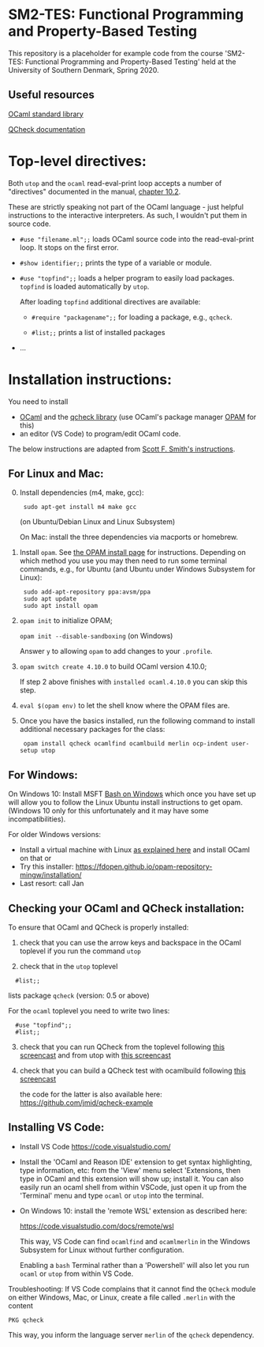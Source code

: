 SM2-TES: Functional Programming and Property-Based Testing
==========================================================

This repository is a placeholder for example code from the course
'SM2-TES: Functional Programming and Property-Based Testing'
held at the University of Southern Denmark, Spring 2020.


Useful resources
----------------

[OCaml standard library](http://caml.inria.fr/pub/docs/manual-ocaml/libref/)

[QCheck documentation](http://c-cube.github.io/qcheck/0.9/qcheck/)


Top-level directives:
=====================

Both `utop` and the `ocaml` read-eval-print loop accepts a number of "directives"
documented in the manual, [chapter 10.2](https://caml.inria.fr/pub/docs/manual-ocaml/toplevel.html#sec298).

These are strictly speaking not part of the OCaml language - just helpful instructions
to the interactive interpreters. As such, I wouldn't put them in source code.

 - `#use "filename.ml";;`  loads OCaml source code into the read-eval-print loop. It stops on the first error.

 - `#show identifier;;`   prints the type of a variable or module.

 - `#use "topfind";;`    loads a helper program to easily load packages. `topfind` is loaded automatically by `utop`.

    After loading `topfind` additional directives are available:

    * `#require "packagename";;`   for loading a package, e.g., `qcheck`.

    * `#list;;`           prints a list of installed packages

 - ...


Installation instructions:
==========================

You need to install
 - [OCaml](https://ocaml.org/) and the [qcheck library](https://github.com/c-cube/qcheck) (use OCaml's package manager [OPAM](https://opam.ocaml.org/) for this)
 - an editor (VS Code) to program/edit OCaml code.

The below instructions are adapted from [Scott F. Smith's instructions](http://pl.cs.jhu.edu/pl/ocaml/index.shtml).


For Linux and Mac:
------------------

 0. Install dependencies (m4, make, gcc):
    ```
     sudo apt-get install m4 make gcc
    ```
    (on Ubuntu/Debian Linux and Linux Subsystem)

    On Mac: install the three dependencies via macports or homebrew.

 1. Install `opam`. See [the OPAM install page](https://opam.ocaml.org/doc/Install.html) for
    instructions. Depending on which method you use you may then need to
    run some terminal commands, e.g., for Ubuntu (and Ubuntu under Windows Subsystem for Linux):
    ```
     sudo add-apt-repository ppa:avsm/ppa
     sudo apt update
     sudo apt install opam
    ```

 2. `opam init`                   to initialize OPAM;
 
    `opam init --disable-sandboxing`    (on Windows)

    Answer `y` to allowing `opam` to add changes to your `.profile`.

 3. `opam switch create 4.10.0`       to build OCaml version 4.10.0;

    If step 2 above finishes with `installed ocaml.4.10.0` you can skip this step.

 4. `eval $(opam env)`        to let the shell know where the OPAM files are.

 5. Once you have the basics installed, run the following command to
    install additional necessary packages for the class: 

    ```
     opam install qcheck ocamlfind ocamlbuild merlin ocp-indent user-setup utop
    ```


For Windows:
------------

On Windows 10:
  Install  MSFT [Bash on Windows](https://docs.microsoft.com/en-us/windows/wsl/about)
  which once you have set up will allow you to follow the Linux Ubuntu
  install instructions to get opam. (Windows 10 only for this
  unfortunately and it may have some incompatibilities).

For older Windows versions:
  - Install a virtual machine with Linux [as explained here](http://pl.cs.jhu.edu/pl/ocaml/index.shtml)
    and install OCaml on that or
  - Try this installer: https://fdopen.github.io/opam-repository-mingw/installation/
  - Last resort: call Jan


Checking your OCaml and QCheck installation:
--------------------------------------------

To ensure that OCaml and QCheck is properly installed:

1. check that you can use the arrow keys and backspace in the OCaml
   toplevel if you run the command `utop`

2. check that in the `utop` toplevel
  ```
    #list;;
  ```
   lists package `qcheck` (version: 0.5 or above)

   For the `ocaml` toplevel you need to write two lines:
  ```
    #use "topfind";;
    #list;;
  ```

3. check that you can run QCheck from the toplevel following [this screencast](https://asciinema.org/a/226227)
   and from utop with [this screencast](https://asciinema.org/a/226259)

4. check that you can build a QCheck test with ocamlbuild
   following [this screencast](https://asciinema.org/a/226228)

   the code for the latter is also available here: https://github.com/jmid/qcheck-example



Installing VS Code:
-------------------

- Install VS Code https://code.visualstudio.com/

- Install the 'OCaml and Reason IDE' extension to get syntax
  highlighting, type information, etc: from the 'View' menu select
  'Extensions, then type in OCaml and this extension will show up;
  install it. You can also easily run an ocaml shell from within
  VSCode, just open it up from the 'Terminal' menu and type `ocaml` or
  `utop` into the terminal.

- On Windows 10: install the 'remote WSL' extension as described here:

    https://code.visualstudio.com/docs/remote/wsl

  This way, VS Code can find `ocamlfind` and `ocamlmerlin` in the
  Windows Subsystem for Linux without further configuration.

  Enabling a `bash` Terminal rather than a 'Powershell' will also let
  you run `ocaml` or `utop` from within VS Code.


Troubleshooting: If VS Code complains that it cannot find the `QCheck`
module on either Windows, Mac, or Linux, create a file called `.merlin`
with the content

```
PKG qcheck
```
This way, you inform the language server `merlin` of the `qcheck` dependency.
